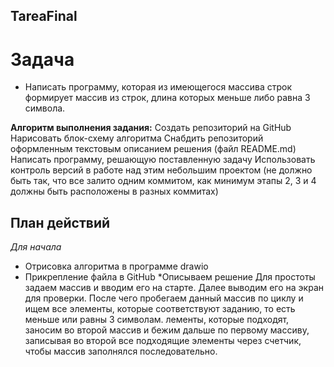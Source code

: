 ## TareaFinal
# Задача #
* Написать программу, которая из имеющегося массива строк формирует массив из строк, длина которых меньше либо равна 3 символа.  

__Алгоритм выполнения задания:__
Создать репозиторий на GitHub
Нарисовать блок-схему алгоритма
Снабдить репозиторий оформленным текстовым описанием решения (файл README.md)
Написать программу, решающую поставленную задачу
Использовать контроль версий в работе над этим небольшим проектом (не должно быть так, что все залито одним коммитом, как минимум этапы 2, 3 и 4 должны быть расположены в разных коммитах)

## План действий
*Для начала*
- Отрисовка алгоритма в программе drawio 
- Прикрепление файла в GitHub
*Описываем решение
Для простоты задаем массив и вводим его на старте. Далее выводим его на экран для проверки. После чего пробегаем данный массив по циклу и ищем все элементы, которые соответствуют заданию, то есть меньше или равны 3 символам. лементы, которые подходят, заносим во второй массив и бежим дальше по первому массиву, записывая во второй все подходящие элементы через счетчик, чтобы массив заполнялся последовательно.
